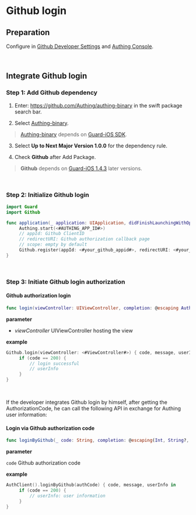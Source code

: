# Github login

<LastUpdated/>

## Preparation

Configure in [Github Developer Settings](https://github.com/settings/developers) and [Authing Console](https://authing.cn/).

<br>

## Integrate Github login

### Step 1: Add Github dependency

1. Enter: https://github.com/Authing/authing-binary in the swift package search bar.

2. Select [Authing-binary](https://github.com/Authing/authing-binary).
> [Authing-binary](https://github.com/Authing/authing-binary) depends on [Guard-iOS SDK](https://github.com/Authing/guard-ios).

3. Select **Up to Next Major Version 1.0.0** for the dependency rule.

4. Check **Github** after Add Package.

> **Github** depends on [Guard-iOS 1.4.3](https://github.com/Authing/guard-ios) later versions.

<br>

### Step 2: Initialize Github login
```swift
import Guard
import Github

func application(_ application: UIApplication, didFinishLaunchingWithOptions launchOptions: [UIApplication.LaunchOptionsKey: Any]?) -> Bool {
     Authing.start(<#AUTHING_APP_ID#>)
     // appId: Github ClientID
     // redirectURI: Github authorization callback page
     // scope: empty by default
     Github.register(appId: <#your_github_appid#>, redirectURI: <#your_github_redirecturi#>, <#your_github_scope#>)
}
  ```
<br>

### Step 3: Initiate Github login authorization
#### Github authorization login

```swift
func login(viewController: UIViewController, completion: @escaping Authing.AuthCompletion) -> Void
```

**parameter**

* *viewController* UIViewController hosting the view
  
**example**

```swift
Github.login(viewController: <#ViewController#>) { code, message, userInfo in
     if (code == 200) {
         // login successful
         // userInfo
     }
}
```

<br>

If the developer integrates Github login by himself, after getting the AuthorizationCode, he can call the following API in exchange for Authing user information:

#### Login via Github authorization code

```swift
func loginByGithub(_ code: String, completion: @escaping(Int, String?, UserInfo?) -> Void)
```

**parameter**

`code` Github authorization code

**example**

```swift
AuthClient().loginByGithub(authCode) { code, message, userInfo in
     if (code == 200) {
         // userInfo: user information
     }
}
```